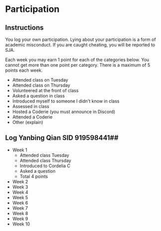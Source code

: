 Participation
=============

## Instructions ##

You log your own participation. Lying about your participation is a form of
academic misconduct. If you are caught cheating, you will be reported to SJA.

Each week you may earn 1 point for each of the categories below. You cannot get
more than one point per category. There is a maximum of 5 points each week.

+ Attended class on Tuesday
+ Attended class on Thursday
+ Volunteered at the front of class
+ Asked a question in class
+ Introduced myself to someone I didn't know in class
+ Assessed in class
+ Hosted a Coderie (you must announce in Discord)
+ Attended a Coderie
+ Other (explain)

## Log Yanbing Qian SID 919598441## 

- Week 1
	+ Attended class Tuesday
	+ Attended class Thursday
	+ Introduced to Cordelia C
	+ Asked a question 
	+ Total 4 points
- Week 2
- Week 3
- Week 4
- Week 5
- Week 6
- Week 7
- Week 8
- Week 9
- Week 10
